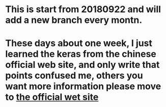 # This is start from 20180922 and will add a new branch every montn.
# These days about one week, I just learned the keras from the chinese official web site, and only write that points confused me, others you want more information please move to [the official wet site](http://www.tensorfly.cn/tfdoc/how_tos/summaries_and_tensorboard.html)
